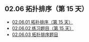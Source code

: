 ## 02.06 拓扑排序（第 15 天）

- [02.06.01 拓扑排序（第 15 天）](https://github.com/datawhalechina/leetcode-notes/blob/main/docs/ch02/02.06/02.06.01-Graph-Topological-Sorting.md)
- [02.06.02 练习题目（第 15 天）](https://github.com/datawhalechina/leetcode-notes/blob/main/docs/ch02/02.06/02.06.02-Exercises.md)
- [02.06.03 拓扑排序题目](https://github.com/datawhalechina/leetcode-notes/blob/main/docs/ch02/02.06/02.06.03-Graph-Topological-Sorting-List.md)